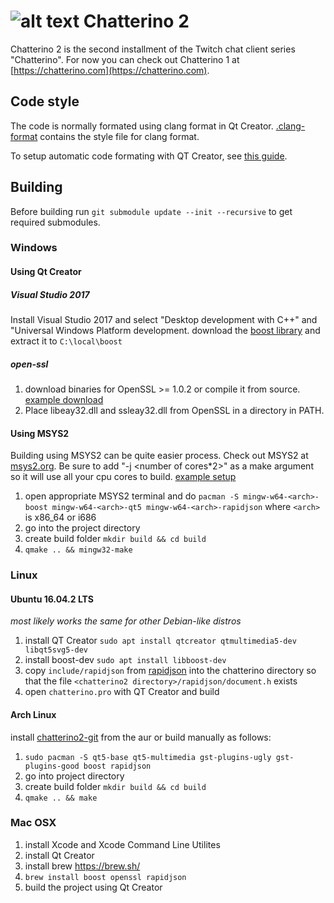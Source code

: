 ![alt text](https://fourtf.com/img/chatterino-icon-64.png)
Chatterino 2
============

Chatterino 2 is the second installment of the Twitch chat client series "Chatterino". For now you can check out Chatterino 1 at [https://chatterino.com](https://chatterino.com).

## Code style
The code is normally formated using clang format in Qt Creator. [.clang-format](https://github.com/fourtf/chatterino2/blob/master/.clang-format) contains the style file for clang format.

To setup automatic code formating with QT Creator, see [this guide](https://gist.github.com/pajlada/0296454198eb8f8789fd6fe7ea660c5b).

## Building
Before building run `git submodule update --init --recursive` to get required submodules.

### Windows
#### Using Qt Creator
##### Visual Studio 2017
Install Visual Studio 2017 and select "Desktop development with C++" and "Universal Windows Platform development.
download the [boost library](https://sourceforge.net/projects/boost/files/boost/1.63.0/boost_1_63_0.zip/download) and extract it to `C:\local\boost`
##### open-ssl
1. download binaries for OpenSSL >= 1.0.2 or compile it from source. [example download](https://indy.fulgan.com/SSL/)
2. Place libeay32.dll and ssleay32.dll from OpenSSL in a directory in PATH.

#### Using MSYS2
Building using MSYS2 can be quite easier process. Check out MSYS2 at [msys2.org](http://www.msys2.org/).
Be sure to add "-j <number of cores\*2>" as a make argument so it will use all your cpu cores to build. [example setup](https://i.imgur.com/qlESlS1.png)
1. open appropriate MSYS2 terminal and do `pacman -S mingw-w64-<arch>-boost mingw-w64-<arch>-qt5 mingw-w64-<arch>-rapidjson` where `<arch>` is x86_64 or i686
2. go into the project directory
3. create build folder `mkdir build && cd build`
4. `qmake .. && mingw32-make`

### 

### Linux
#### Ubuntu 16.04.2 LTS
*most likely works the same for other Debian-like distros*
1. install QT Creator `sudo apt install qtcreator qtmultimedia5-dev libqt5svg5-dev`
2. install boost-dev  `sudo apt install libboost-dev`
3. copy `include/rapidjson` from [rapidjson](https://github.com/miloyip/rapidjson/releases/latest) into the chatterino directory so that the file `<chatterino2 directory>/rapidjson/document.h` exists
4. open `chatterino.pro` with QT Creator and build

#### Arch Linux
install [chatterino2-git](https://aur.archlinux.org/packages/chatterino2-git/) from the aur or build manually as follows:
1. `sudo pacman -S qt5-base qt5-multimedia gst-plugins-ugly gst-plugins-good boost rapidjson`
2. go into project directory
3. create build folder `mkdir build && cd build`
4. `qmake .. && make`

### Mac OSX
1. install Xcode and Xcode Command Line Utilites
2. install Qt Creator
3. install brew https://brew.sh/
4. `brew install boost openssl rapidjson`
5. build the project using Qt Creator
